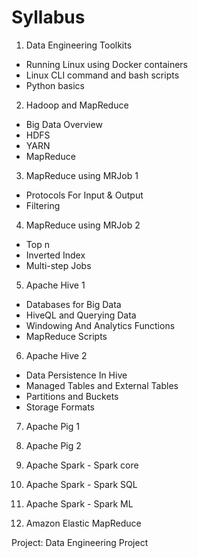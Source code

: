 # Syllabus

1. Data Engineering Toolkits
  - Running Linux using Docker containers
  - Linux CLI command and bash scripts
  - Python basics

2. Hadoop and MapReduce
  - Big Data Overview
  - HDFS
  - YARN
  - MapReduce

3. MapReduce using MRJob 1
  - Protocols For Input & Output
  - Filtering

4. MapReduce using MRJob 2
  - Top n
  - Inverted Index
  - Multi-step Jobs

5. Apache Hive 1
  - Databases for Big Data
  - HiveQL and Querying Data
  - Windowing And Analytics Functions
  - MapReduce Scripts

6. Apache Hive 2
  - Data Persistence In Hive
  - Managed Tables and External Tables
  - Partitions and Buckets
  - Storage Formats

7. Apache Pig 1

8. Apache Pig 2

9. Apache Spark - Spark core

10. Apache Spark - Spark SQL

11. Apache Spark - Spark ML

12. Amazon Elastic MapReduce

Project: Data Engineering Project
